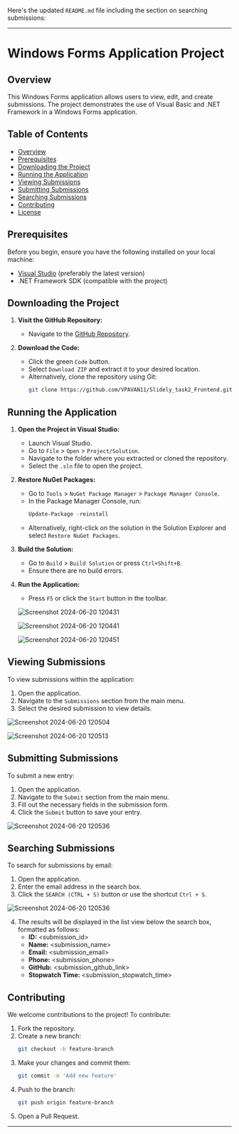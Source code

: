 Here's the updated `README.md` file including the section on searching submissions:

---

# Windows Forms Application Project

## Overview
This Windows Forms application allows users to view, edit, and create submissions. The project demonstrates the use of Visual Basic and .NET Framework in a Windows Forms application.

## Table of Contents
- [Overview](#overview)
- [Prerequisites](#prerequisites)
- [Downloading the Project](#downloading-the-project)
- [Running the Application](#running-the-application)
- [Viewing Submissions](#viewing-submissions)
- [Submitting Submissions](#submitting-submissions)
- [Searching Submissions](#searching-submissions)
- [Contributing](#contributing)
- [License](#license)

## Prerequisites
Before you begin, ensure you have the following installed on your local machine:
- [Visual Studio](https://visualstudio.microsoft.com/) (preferably the latest version)
- .NET Framework SDK (compatible with the project)

## Downloading the Project
1. **Visit the GitHub Repository:**
   - Navigate to the [GitHub Repository](https://github.com/VPAVAN11/Slidely_task2_Frontend.git).

2. **Download the Code:**
   - Click the green `Code` button.
   - Select `Download ZIP` and extract it to your desired location.
   - Alternatively, clone the repository using Git:
     ```bash
     git clone https://github.com/VPAVAN11/Slidely_task2_Frontend.git
     ```

## Running the Application
1. **Open the Project in Visual Studio:**
   - Launch Visual Studio.
   - Go to `File` > `Open` > `Project/Solution`.
   - Navigate to the folder where you extracted or cloned the repository.
   - Select the `.sln` file to open the project.

2. **Restore NuGet Packages:**
   - Go to `Tools` > `NuGet Package Manager` > `Package Manager Console`.
   - In the Package Manager Console, run:
     ```powershell
     Update-Package -reinstall
     ```
   - Alternatively, right-click on the solution in the Solution Explorer and select `Restore NuGet Packages`.

3. **Build the Solution:**
   - Go to `Build` > `Build Solution` or press `Ctrl+Shift+B`.
   - Ensure there are no build errors.

4. **Run the Application:**
   - Press `F5` or click the `Start` button in the toolbar.

   ![Screenshot 2024-06-20 120431](https://github.com/VPAVAN11/Slidely_task2_Frontend/assets/103198643/09cc8908-7c16-4917-af66-da70cec5da55)
   
   ![Screenshot 2024-06-20 120441](https://github.com/VPAVAN11/Slidely_task2_Frontend/assets/103198643/9a19c624-e1e6-426f-aeac-385187fdc771)
   
   ![Screenshot 2024-06-20 120451](https://github.com/VPAVAN11/Slidely_task2_Frontend/assets/103198643/f7468924-c582-410d-9a85-e24531f69d58)

## Viewing Submissions
To view submissions within the application:
1. Open the application.
2. Navigate to the `Submissions` section from the main menu.
3. Select the desired submission to view details.

![Screenshot 2024-06-20 120504](https://github.com/VPAVAN11/Slidely_task2_Frontend/assets/103198643/524be663-7eea-4503-8360-f14020ef5ab8)

![Screenshot 2024-06-20 120513](https://github.com/VPAVAN11/Slidely_task2_Frontend/assets/103198643/2ae27950-cc3c-45ef-ab9c-ea8d1d07454f)

## Submitting Submissions
To submit a new entry:
1. Open the application.
2. Navigate to the `Submit` section from the main menu.
3. Fill out the necessary fields in the submission form.
4. Click the `Submit` button to save your entry.
   
![Screenshot 2024-06-20 120536](https://github.com/VPAVAN11/Slidely_task2_Frontend/assets/103198643/1a5a2b79-19c8-4ac2-a0e0-038d4528a547)

## Searching Submissions
To search for submissions by email:
1. Open the application.
2. Enter the email address in the search box.
3. Click the `SEARCH (CTRL + S)` button or use the shortcut `Ctrl + S`.

![Screenshot 2024-06-20 120536](https://github.com/VPAVAN11/Slidely_task2_Frontend/assets/103198643/1a5a2b79-19c8-4ac2-a0e0-038d4528a547)

4. The results will be displayed in the list view below the search box, formatted as follows:
   - **ID:** <submission_id>
   - **Name:** <submission_name>
   - **Email:** <submission_email>
   - **Phone:** <submission_phone>
   - **GitHub:** <submission_github_link>
   - **Stopwatch Time:** <submission_stopwatch_time>
   
## Contributing
We welcome contributions to the project! To contribute:
1. Fork the repository.
2. Create a new branch:
   ```bash
   git checkout -b feature-branch
   ```
3. Make your changes and commit them:
   ```bash
   git commit -m 'Add new feature'
   ```
4. Push to the branch:
   ```bash
   git push origin feature-branch
   ```
5. Open a Pull Request.



---
